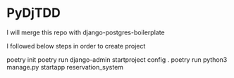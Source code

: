 # PyDjTDD
I will merge this repo with django-postgres-boilerplate

I followed below steps in order to create project

poetry init
poetry run django-admin startproject config .
poetry run python3 manage.py startapp reservation_system
